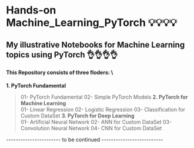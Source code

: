 # Hands-on Machine_Learning_PyTorch  💡💡💡💡

## My illustrative Notebooks for Machine Learning topics using PyTorch 👌👌👌👌

#### This Repository consists of three floders:  \
**1. PyTorch Fundamental**
 > 01- PyTorch Fundamental
 > 02- Simple PyTorch Models
**2. PyTorch for Machine Learning**  \
 > 01- Linear Regression
 > 02- Logistic Regression
 > 03- Classification for Custom DataSet
**3. PyTorch for Deep Learning**  \
  > 01- Artificial Neural Network
  > 02- ANN for Custom DataSet
  > 03- Convolution Neural Network
  > 04- CNN for Custom DataSet
  
----------------------- to be continued --------------------------
